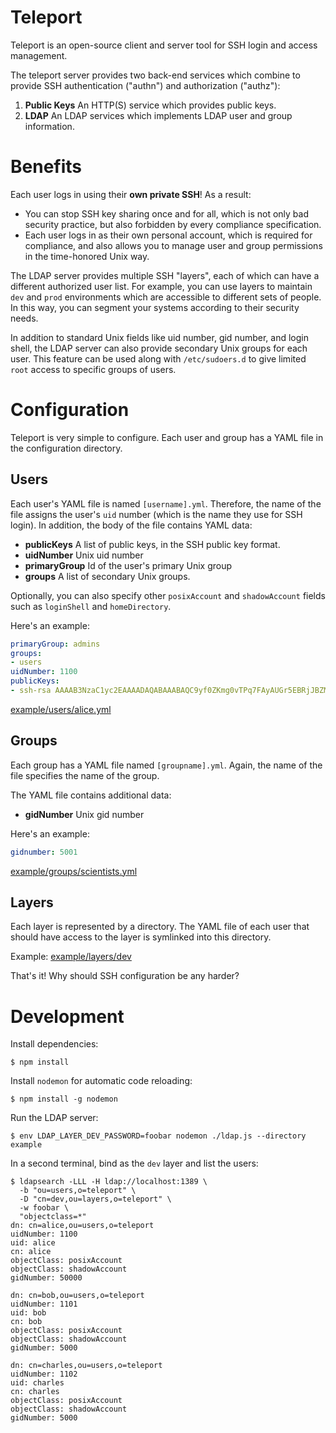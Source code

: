 # Teleport

Teleport is an open-source client and server tool for SSH login and access management.

The teleport server provides two back-end services which combine to provide SSH authentication
("authn") and authorization ("authz"):

1. **Public Keys** An HTTP(S) service which provides public keys.
2. **LDAP** An LDAP services which implements LDAP user and group information. 

# Benefits

Each user logs in using their **own private SSH**! As a result:

* You can stop SSH key sharing once and for all, which is not only bad security practice, but also forbidden by 
every compliance specification.
* Each user logs in as their own personal account, which is required for compliance, and also allows you to
manage user and group permissions in the time-honored Unix way.

The LDAP server provides multiple SSH "layers", each of which can have a different authorized user list.
For example, you can use layers to maintain `dev` and `prod` environments which are accessible to different 
sets of people. In this way, you can segment your systems according to their security needs.

In addition to standard Unix fields like uid number, gid number, and login shell, the LDAP server can also provide secondary Unix groups for each user. This feature can be used along with `/etc/sudoers.d` to give limited `root` access to specific groups of users.

# Configuration

Teleport is very simple to configure. Each user and group has a YAML file in the configuration directory.

## Users

Each user's YAML file is named `[username].yml`. Therefore, the name of the file assigns the user's `uid` number
(which is the name they use for SSH login). In addition, the body of the file contains YAML data:

* **publicKeys** A list of public keys, in the SSH public key format.
* **uidNumber** Unix uid number
* **primaryGroup** Id of the user's primary Unix group
* **groups** A list of secondary Unix groups.

Optionally, you can also specify other `posixAccount` and `shadowAccount` fields such as `loginShell` and 
`homeDirectory`.

Here's an example: 

```yaml
primaryGroup: admins
groups: 
- users
uidNumber: 1100
publicKeys:
- ssh-rsa AAAAB3NzaC1yc2EAAAADAQABAAABAQC9yf0ZKmg0vTPq7FAyAUGr5EBRjJBZM7CBQy9K/1Ryc9cDL6b25d3nVcNNsIa2SYtHvUR8bKeAc6PIEbEdh+aayqCMutRxjRNg4PVb4i7T/OZekziA2Eai4XflNe5RHSPkDk/OcAzP+Q5/4hjyzwoMqTiNsBlXTDCwQaW9nx7q4bSfrQOgMlpERMJVJl3Q/fGQOEI7HFbsetqItUrwmK5Kr0xkCwAk5GyWjN52ADBOMatNEVd+8c7GXzCtM90o+iHAIViUeIUdYajvv7il64kB7tyc+kCjDvvVrgtHRs4RmnlxFxG1EFHyZEfJPX1yJvy8E82FZN7vakJ8nuFlnLRx alice@laptop
```
[example/users/alice.yml](https://github.com/conjurinc/teleport/blob/master/example/users/alice.yml)

## Groups

Each group has a YAML file named `[groupname].yml`. Again, the name of the file specifies the name of the group.

The YAML file contains additional data:

* **gidNumber** Unix gid number

Here's an example: 

```yaml
gidnumber: 5001
```
[example/groups/scientists.yml](https://github.com/conjurinc/teleport/blob/master/example/groups/scientists.yml)

## Layers

Each layer is represented by a directory. The YAML file of each user that should have access to the layer
is symlinked into this directory.

Example: [example/layers/dev](https://github.com/conjurinc/teleport/blob/master/example/layers/dev)

That's it! Why should SSH configuration be any harder?

# Development

Install dependencies:

```sh-session
$ npm install
```

Install `nodemon` for automatic code reloading:

```sh-session
$ npm install -g nodemon
```

Run the LDAP server:

```sh-session
$ env LDAP_LAYER_DEV_PASSWORD=foobar nodemon ./ldap.js --directory example
```

In a second terminal, bind as the `dev` layer and list the users:

```sh-session
$ ldapsearch -LLL -H ldap://localhost:1389 \
  -b "ou=users,o=teleport" \
  -D "cn=dev,ou=layers,o=teleport" \
  -w foobar \
  "objectclass=*"
dn: cn=alice,ou=users,o=teleport
uidNumber: 1100
uid: alice
cn: alice
objectClass: posixAccount
objectClass: shadowAccount
gidNumber: 50000

dn: cn=bob,ou=users,o=teleport
uidNumber: 1101
uid: bob
cn: bob
objectClass: posixAccount
objectClass: shadowAccount
gidNumber: 5000

dn: cn=charles,ou=users,o=teleport
uidNumber: 1102
uid: charles
cn: charles
objectClass: posixAccount
objectClass: shadowAccount
gidNumber: 5000
```
